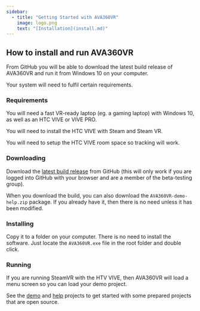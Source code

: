 ```yaml
---
sidebar:
  - title: "Getting Started with AVA360VR"
    image: logo.png 
    text: "[Installation](install.md)"
---
```


## How to install and run AVA360VR

From GitHub you will be able to download the latest build release of AVA360VR and run it from Windows 10 on your computer.

Your system will need to fulfil certain requirements.

### Requirements

You will need a fast VR-ready laptop (eg. a gaming laptop) with Windows 10, as well as an HTC VIVE or VIVE PRO.

You will need to install the HTC VIVE with Steam and Steam VR. 

You will need to setup the HTC VIVE room space so tracking will work.

### Downloading

Download the [latest build release](https://github.com/BigSoftVideo/AVA360VR-beta-testing/releases) from GitHub (this will only work if you are logged into GitHub with your browser and are a member of the beta-testing group). 

When you download the build, you can also download the `AVA360VR-demo-help.zip` package. If you already have it, then there is no need unless it has been modified.

### Installing

Copy it to a folder on your computer. There is no need to install the software. Just locate the `AVA360VR.exe` file in the root folder and double click.

### Running

If you are running SteamVR with the HTV VIVE, then AVA360VR will load a menu screen so you can load your demo project.

See the [demo](demo.md) and [help](help.md) projects to get started with some prepared projects that are open source.